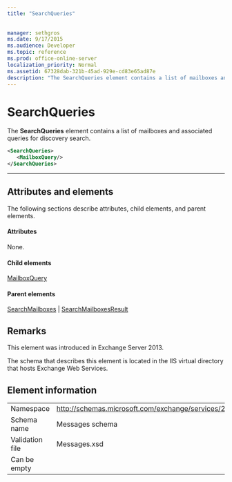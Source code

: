 ```yaml
---
title: "SearchQueries"
 
 
manager: sethgros
ms.date: 9/17/2015
ms.audience: Developer
ms.topic: reference
ms.prod: office-online-server
localization_priority: Normal
ms.assetid: 67328dab-321b-45ad-929e-cd83e65ad87e
description: "The SearchQueries element contains a list of mailboxes and associated queries for discovery search."
---
```


# SearchQueries

The **SearchQueries** element contains a list of mailboxes and associated queries for discovery search. 
  
```XML
<SearchQueries>
   <MailboxQuery/>
</SearchQueries>
```

 ****
## Attributes and elements

The following sections describe attributes, child elements, and parent elements.
  
#### Attributes

None.
  
#### Child elements

[MailboxQuery](mailboxquery.md)
  
#### Parent elements

[SearchMailboxes](searchmailboxes.md) | [SearchMailboxesResult](searchmailboxesresult.md)
  
## Remarks

This element was introduced in Exchange Server 2013.
  
The schema that describes this element is located in the IIS virtual directory that hosts Exchange Web Services.
  
## Element information

|||
|:-----|:-----|
|Namespace  <br/> |http://schemas.microsoft.com/exchange/services/2006/messages  <br/> |
|Schema name  <br/> |Messages schema  <br/> |
|Validation file  <br/> |Messages.xsd  <br/> |
|Can be empty  <br/> ||
   

